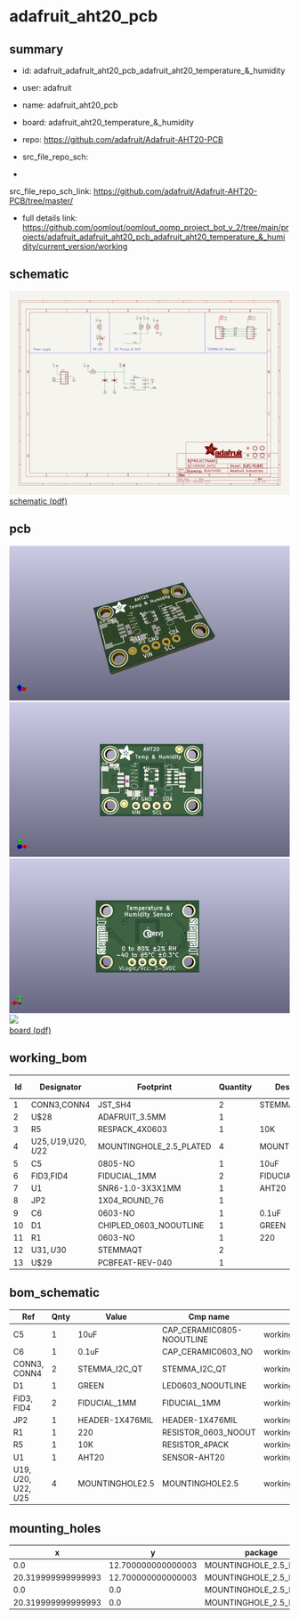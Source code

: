 # adafruit_aht20_pcb
 
## summary 
* id: adafruit_adafruit_aht20_pcb_adafruit_aht20_temperature_&_humidity
* user: adafruit
* name: adafruit_aht20_pcb
* board: adafruit_aht20_temperature_&_humidity
* repo: https://github.com/adafruit/Adafruit-AHT20-PCB



* src_file_repo_sch: 
*
 src_file_repo_sch_link: https://github.com/adafruit/Adafruit-AHT20-PCB/tree/master/
* full details link: https://github.com/oomlout/oomlout_oomp_project_bot_v_2/tree/main/projects/adafruit_adafruit_aht20_pcb_adafruit_aht20_temperature_&_humidity/current_version/working  

## schematic  
![](working_schematic_600.png)  
[schematic (pdf)](working_schematic.pdf)  

## pcb  
![](working_3d_600.png) 
![](working_3d_front_600.png)  
![](working_3d_back_600.png)  
![](working_600.png)  
[board (pdf)](working.pdf)  

## working_bom
| Id | Designator | Footprint | Quantity | Designation | Supplier and ref |  | None | 
| --- | --- | --- | --- | --- | --- | --- | --- | 
| 1 | CONN3,CONN4 | JST_SH4 | 2 | STEMMA_I2C_QT |  |  | [''] | 
| 2 | U$28 | ADAFRUIT_3.5MM | 1 |  |  |  | [''] | 
| 3 | R5 | RESPACK_4X0603 | 1 | 10K |  |  | [''] | 
| 4 | U$25,U$19,U$20,U$22 | MOUNTINGHOLE_2.5_PLATED | 4 | MOUNTINGHOLE2.5 |  |  | [''] | 
| 5 | C5 | 0805-NO | 1 | 10uF |  |  | [''] | 
| 6 | FID3,FID4 | FIDUCIAL_1MM | 2 | FIDUCIAL_1MM |  |  | [''] | 
| 7 | U1 | SNR6-1.0-3X3X1MM | 1 | AHT20 |  |  | [''] | 
| 8 | JP2 | 1X04_ROUND_76 | 1 |  |  |  | [''] | 
| 9 | C6 | 0603-NO | 1 | 0.1uF |  |  | [''] | 
| 10 | D1 | CHIPLED_0603_NOOUTLINE | 1 | GREEN |  |  | [''] | 
| 11 | R1 | 0603-NO | 1 | 220 |  |  | [''] | 
| 12 | U$31,U$30 | STEMMAQT | 2 |  |  |  | [''] | 
| 13 | U$29 | PCBFEAT-REV-040 | 1 |  |  |  | [''] | 


## bom_schematic
| Ref | Qnty | Value | Cmp name | Footprint | Description | Vendor | DNP | 
| --- | --- | --- | --- | --- | --- | --- | --- | 
| C5 | 1 | 10uF | CAP_CERAMIC0805-NOOUTLINE | working:0805-NO |  |  |  | 
| C6 | 1 | 0.1uF | CAP_CERAMIC0603_NO | working:0603-NO |  |  |  | 
| CONN3, CONN4 | 2 | STEMMA_I2C_QT | STEMMA_I2C_QT | working:JST_SH4 |  |  |  | 
| D1 | 1 | GREEN | LED0603_NOOUTLINE | working:CHIPLED_0603_NOOUTLINE |  |  |  | 
| FID3, FID4 | 2 | FIDUCIAL_1MM | FIDUCIAL_1MM | working:FIDUCIAL_1MM |  |  |  | 
| JP2 | 1 | HEADER-1X476MIL | HEADER-1X476MIL | working:1X04_ROUND_76 |  |  |  | 
| R1 | 1 | 220 | RESISTOR_0603_NOOUT | working:0603-NO |  |  |  | 
| R5 | 1 | 10K | RESISTOR_4PACK | working:RESPACK_4X0603 |  |  |  | 
| U1 | 1 | AHT20 | SENSOR-AHT20 | working:SNR6-1.0-3X3X1MM |  |  |  | 
| U$19, U$20, U$22, U$25 | 4 | MOUNTINGHOLE2.5 | MOUNTINGHOLE2.5 | working:MOUNTINGHOLE_2.5_PLATED |  |  |  | 


## mounting_holes
| x | y | package | value | ref | size | 
| --- | --- | --- | --- | --- | --- | 
| 0.0 | 12.700000000000003 | MOUNTINGHOLE_2.5_PLATED | MOUNTINGHOLE2.5 | U$19 | m3 | 
| 20.319999999999993 | 12.700000000000003 | MOUNTINGHOLE_2.5_PLATED | MOUNTINGHOLE2.5 | U$20 | m3 | 
| 0.0 | 0.0 | MOUNTINGHOLE_2.5_PLATED | MOUNTINGHOLE2.5 | U$22 | m3 | 
| 20.319999999999993 | 0.0 | MOUNTINGHOLE_2.5_PLATED | MOUNTINGHOLE2.5 | U$25 | m3 | 


